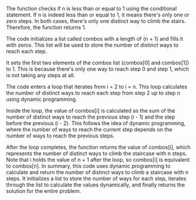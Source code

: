 The function checks if n is less than or equal to 1 using the conditional statement. If n is indeed less than or equal to 1, it means there's only one or zero steps. In both cases, there's only one distinct way to climb the stairs. Therefore, the function returns 1.

The code initializes a list called combos with a length of (n + 1) and fills it with zeros. This list will be used to store the number of distinct ways to reach each step.

It sets the first two elements of the combos list (combos[0] and combos[1]) to 1. This is because there's only one way to reach step 0 and step 1, which is not taking any steps at all.

The code enters a loop that iterates from i = 2 to i = n. This loop calculates the number of distinct ways to reach each step from step 2 up to step n using dynamic programming.

Inside the loop, the value of combos[i] is calculated as the sum of the number of distinct ways to reach the previous step (i - 1) and the step before the previous (i - 2). This follows the idea of dynamic programming, where the number of ways to reach the current step depends on the number of ways to reach the previous steps.

After the loop completes, the function returns the value of combos[i], which represents the number of distinct ways to climb the staircase with n steps. Note that i holds the value of n + 1 after the loop, so combos[i] is equivalent to combos[n].
In summary, this code uses dynamic programming to calculate and return the number of distinct ways to climb a staircase with n steps. It initializes a list to store the number of ways for each step, iterates through the list to calculate the values dynamically, and finally returns the solution for the entire problem.​
